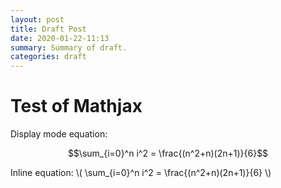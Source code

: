 ```yaml
---
layout: post
title: Draft Post
date: 2020-01-22-11:13
summary: Summary of draft.
categories: draft
---
```


# Test of Mathjax 

Display mode equation:

$$\sum_{i=0}^n i^2 = \frac{(n^2+n)(2n+1)}{6}$$

Inline equation: \\( \sum_{i=0}^n i^2 = \frac{(n^2+n)(2n+1)}{6} \\)

